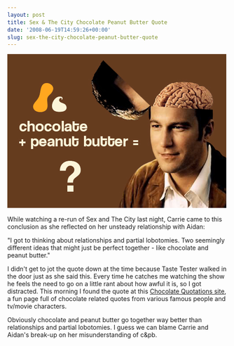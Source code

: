 ```yaml
---
layout: post
title: Sex & The City Chocolate Peanut Butter Quote
date: '2008-06-19T14:59:26+00:00'
slug: sex-the-city-chocolate-peanut-butter-quote
---
```

<img src='/images/uploads/2008/06/aidan.jpg' alt='Aidan Carrie' class="yellowborder"/>

While watching a re-run of Sex and The City last night, Carrie came to this conclusion as she reflected on her unsteady relationship with Aidan:

"I got to thinking about relationships and partial lobotomies. Two seemingly different ideas that might just be perfect together - like chocolate and peanut butter."

I didn't get to jot the quote down at the time because Taste Tester walked in the door just as she said this. Every time he catches me watching the show he feels the need to go on a little rant about how awful it is, so I got distracted. This morning I found the quote at this <a href="http://www.danschocolate.com/Chocolate-Fun/Quotations.html">Chocolate Quotations site</a>, a fun page full of chocolate related quotes from various famous people and tv/movie characters.

Obviously chocolate and peanut butter go together way better than relationships and partial lobotomies. I guess we can blame Carrie and Aidan's break-up on her misunderstanding of c&pb. 
